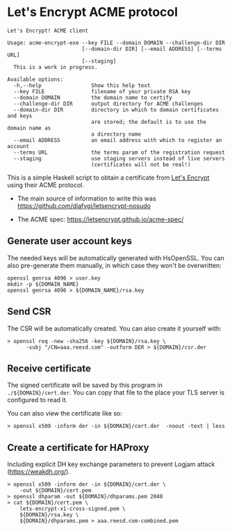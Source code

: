 # Let's Encrypt ACME protocol

```
Let's Encrypt! ACME client

Usage: acme-encrypt-exe --key FILE --domain DOMAIN --challenge-dir DIR
                        [--domain-dir DIR] [--email ADDRESS] [--terms URL]
                        [--staging]
  This is a work in progress.

Available options:
  -h,--help                Show this help text
  --key FILE               filename of your private RSA key
  --domain DOMAIN          the domain name to certify
  --challenge-dir DIR      output directory for ACME challenges
  --domain-dir DIR         directory in which to domain certificates and keys
                           are stored; the default is to use the domain name as
                           a directory name
  --email ADDRESS          an email address with which to register an account
  --terms URL              the terms param of the registration request
  --staging                use staging servers instead of live servers
                           (certificates will not be real!)
```

This is a simple Haskell script to obtain a certificate from [Let's
Encrypt](https://letsencrypt.org/) using their ACME protocol.


- The main source of information to write this was
  https://github.com/diafygi/letsencrypt-nosudo

- The ACME spec: https://letsencrypt.github.io/acme-spec/

## Generate user account keys

The needed keys will be automatically generated with HsOpenSSL. You can also
pre-generate them manually, in which case they won't be overwritten:


```
openssl genrsa 4096 > user.key
mkdir -p ${DOMAIN_NAME}
openssl genrsa 4096 > ${DOMAIN_NAME}/rsa.key
```

## Send CSR 

The CSR will be automatically created.  You can also create it yourself with:

```
> openssl req -new -sha256 -key ${DOMAIN}/rsa.key \
      -subj "/CN=aaa.reesd.com" -outform DER > ${DOMAIN}/csr.der
```

## Receive certificate

The signed certificate will be saved by this program in
``./${DOMAIN}/cert.der``. You can copy that file to the place your TLS server is
configured to read it.

You can also view the certificate like so:

```
> openssl x509 -inform der -in ${DOMAIN}/cert.der  -noout -text | less
```

## Create a certificate for HAProxy

Including explicit DH key exchange parameters to prevent Logjam attack
(https://weakdh.org/).

```
> openssl x509 -inform der -in ${DOMAIN}/cert.der \
    -out ${DOMAIN}/cert.pem
> openssl dhparam -out ${DOMAIN}/dhparams.pem 2048
> cat ${DOMAIN}/cert.pem \
    lets-encrypt-x1-cross-signed.pem \
    ${DOMAIN}/rsa.key \
    ${DOMAIN}/dhparams.pem > aaa.reesd.com-combined.pem
```
